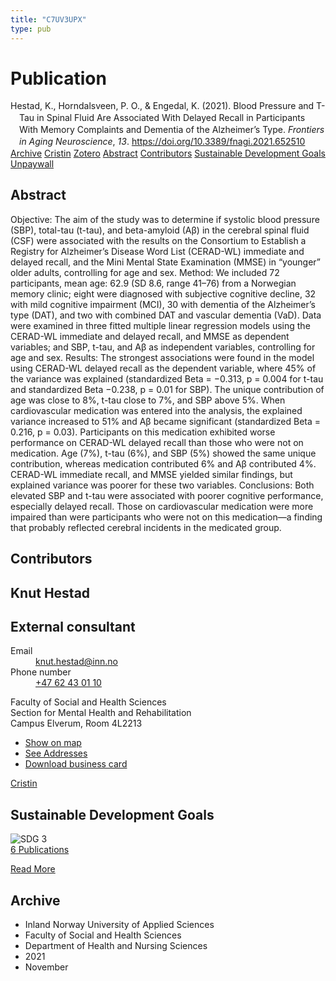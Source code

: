 ```yaml
---
title: "C7UV3UPX"
type: pub
---
```

<h1>Publication</h1>
<article id="csl-bib-container-C7UV3UPX" class="csl-bib-container">
  <div class="csl-bib-body" style="line-height: 1.35; padding-left: 1em; text-indent:-1em;">
  <div class="csl-entry">Hestad, K., Horndalsveen, P. O., &amp; Engedal, K. (2021). Blood Pressure and T-Tau in Spinal Fluid Are Associated With Delayed Recall in Participants With Memory Complaints and Dementia of the Alzheimer&#x2019;s Type. <i>Frontiers in Aging Neuroscience</i>, <i>13</i>. <a href="https://doi.org/10.3389/fnagi.2021.652510">https://doi.org/10.3389/fnagi.2021.652510</a></div>
</div>
  <div class="csl-bib-buttons">
    <a href="#taxonomy-article-C7UV3UPX" class="csl-bib-button">Archive</a>
    <a href="https://app.cristin.no/results/show.jsf?id=1957609" alt="Cristin URL" class="csl-bib-button">Cristin</a>
    <a href="http://zotero.org/groups/5402882/items/C7UV3UPX" alt="Zotero URL" class="csl-bib-button">Zotero</a>
    <a href="#abstract-article-C7UV3UPX" class="csl-bib-button">Abstract</a>
    <a href="#contributors-article-C7UV3UPX" class="csl-bib-button">Contributors</a>
    <a href="#sdg-article-C7UV3UPX" class="csl-bib-button">Sustainable Development Goals</a>
    <a href="https://www.frontiersin.org/articles/10.3389/fnagi.2021.652510/pdf" class="csl-bib-button">Unpaywall</a>
  </div>
  <div id="csl-bib-meta-container-C7UV3UPX"></div>
</article>
<div id="csl-bib-meta-C7UV3UPX" class="csl-bib-meta">
  <article id="abstract-article-C7UV3UPX" class="abstract-article">
    <h1>Abstract</h1>
    Objective: The aim of the study was to determine if systolic blood pressure (SBP), total-tau (t-tau), and beta-amyloid (Aβ) in the cerebral spinal fluid (CSF) were associated with the results on the Consortium to Establish a Registry for Alzheimer’s Disease Word List (CERAD-WL) immediate and delayed recall, and the Mini Mental State Examination (MMSE) in “younger” older adults, controlling for age and sex. Method: We included 72 participants, mean age: 62.9 (SD 8.6, range 41–76) from a Norwegian memory clinic; eight were diagnosed with subjective cognitive decline, 32 with mild cognitive impairment (MCI), 30 with dementia of the Alzheimer’s type (DAT), and two with combined DAT and vascular dementia (VaD). Data were examined in three fitted multiple linear regression models using the CERAD-WL immediate and delayed recall, and MMSE as dependent variables; and SBP, t-tau, and Aβ as independent variables, controlling for age and sex. Results: The strongest associations were found in the model using CERAD-WL delayed recall as the dependent variable, where 45% of the variance was explained (standardized Beta = −0.313, p = 0.004 for t-tau and standardized Beta −0.238, p = 0.01 for SBP). The unique contribution of age was close to 8%, t-tau close to 7%, and SBP above 5%. When cardiovascular medication was entered into the analysis, the explained variance increased to 51% and Aβ became significant (standardized Beta = 0.216, p = 0.03). Participants on this medication exhibited worse performance on CERAD-WL delayed recall than those who were not on medication. Age (7%), t-tau (6%), and SBP (5%) showed the same unique contribution, whereas medication contributed 6% and Aβ contributed 4%. CERAD-WL immediate recall, and MMSE yielded similar findings, but explained variance was poorer for these two variables. Conclusions: Both elevated SBP and t-tau were associated with poorer cognitive performance, especially delayed recall. Those on cardiovascular medication were more impaired than were participants who were not on this medication—a finding that probably reflected cerebral incidents in the medicated group.
  </article>
  <article id="contributors-article-C7UV3UPX" class="contributors-article">
    <h1>Contributors</h1>
    <div class="personas"> <div class="vrtx-hinn-person-card"> <div class="photo"> <i class="lar la-user-circle missing-person"></i> </div> <div class="info"> <hgroup><h1>Knut Hestad</h1> <h2>External consultant</h2> </hgroup><dl> <dt>Email</dt> <dd> <a href="mailto:knut.hestad@inn.no">knut.hestad@inn.no</a> </dd> <dt>Phone number</dt> <dd><a href="tel:+4762430110"> +47 62 43 01 10 </a></dd> </dl> <p> Faculty of Social and Health Sciences<br> Section for Mental Health and Rehabilitation<br> Campus Elverum, Room 4L2213 </p> <ul class="vrtx-hinn-links"> <li><a href="https://www.google.com/maps?q=60.88177,11.53669">Show on map</a></li> <li><a href="https://www.inn.no/english/find-an-employee/knut-hestad.html#vrtx-hinn-addresses">See Addresses</a></li> <li><a href="https://www.inn.no/english/find-an-employee/knut-hestad.html?vrtx=vcf">Download business card</a></li> </ul> </div> </div> <a href="https://app.cristin.no/persons/show.jsf?id=43557" alt="Cristin URL" class="personas-cristin">Cristin</a> </div>
  </article>
  <article id="sdg-article-C7UV3UPX" class="sdg-article">
    <h1>Sustainable Development Goals</h1>
    <div class="sdg-container"><div id="sdg3" class="sdg"> <img src="{{< params subfolder >}}images/sdg/sdg03_en.png" class="image" alt="SDG 3"> <div class="sdg-overlay"> <a href="{{< params subfolder >}}en/archive/?sdg=3#archive" class="sdg-publication-count"><span>6</span> Publications</a> <p><a href="https://sdgs.un.org/goals/goal3" class="sdg-read-more">Read More</a></p> </div> </div></div>
  </article>
  <article id="taxonomy-article-C7UV3UPX" class="taxonomy-article">
    <h1>Archive</h1>
    <ul>
      <li>Inland Norway University of Applied Sciences</li>
      <li>Faculty of Social and Health Sciences</li>
      <li>Department of Health and Nursing Sciences</li>
      <li>2021</li>
      <li>November</li>
    </ul>
  </article>
</div>
